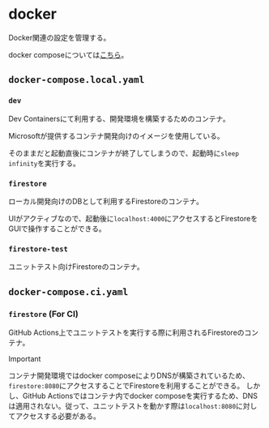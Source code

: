 # docker

Docker関連の設定を管理する。

docker composeについては[こちら](https://docs.docker.jp/compose/toc.html)。

## `docker-compose.local.yaml`

### `dev`

Dev Containersにて利用する、開発環境を構築するためのコンテナ。

Microsoftが提供するコンテナ開発向けのイメージを使用している。

そのままだと起動直後にコンテナが終了してしまうので、起動時に`sleep infinity`を実行する。

### `firestore`

ローカル開発向けのDBとして利用するFirestoreのコンテナ。

UIがアクティブなので、起動後に`localhost:4000`にアクセスするとFirestoreをGUIで操作することができる。

### `firestore-test`

ユニットテスト向けFirestoreのコンテナ。

## `docker-compose.ci.yaml`

### `firestore` (For CI)

GitHub Actions上でユニットテストを実行する際に利用されるFirestoreのコンテナ。

> [!IMPORTANT]
> コンテナ開発環境ではdocker composeによりDNSが構築されているため、`firestore:8080`にアクセスすることでFirestoreを利用することができる。
> しかし、GitHub Actionsではコンテナ内でdocker composeを実行するため、DNSは適用されない。従って、ユニットテストを動かす際は`localhost:8080`に対してアクセスする必要がある。
